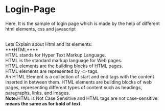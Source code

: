 # Login-Page
<p>Here, It is the sample of login page which is made by the help of different html elements, css and javascript</p>
<br>
Lets Explain about Html and its elements:
<br>
***HTML****
<br>
HTML stands for Hyper Text Markup Language.
<br>
HTML is the standard markup language for Web pages.
<br>
HTML elements are the building blocks of HTML pages.
<br>
HTML elements are represented by <> tags.
<br>
An HTML Element is a collection of start and end tags with the content inserted in between them.
HTML elements are building blocks of web pages, representing different types of content such as headings, paragraphs, links, and images.
<br>
<strong>Note:</strong>HTML is Not Case Sensitive and HTML tags are not case-sensitive: <B> means the same as <b> for bold of text.


